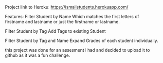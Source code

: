 Project link to Heroku:
https://ismailstudents.herokuapp.com/

Features:
Filter Student by Name
Which matches the first letters of firstname and lastname
or just the firstname or lastname.

Filter Student by Tag
Add Tags to existing Student

Filter Student by Tag and Name
Expand Grades of each student individually.

this project was done for an assesment i had and decided to upload it to github as it was a fun challenge.


